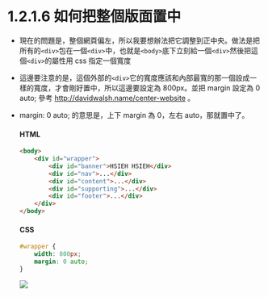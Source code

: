 # 1.2.1.6 如何把整個版面置中

* 現在的問題是，整個網頁偏左，所以我要想辦法把它調整到正中央。做法是把所有的`<div>`包在一個`<div>`中，也就是`<body>`底下立刻給一個`<div>`然後把這個`<div>`的屬性用 css 指定一個寬度
* 這邊要注意的是，這個外部的`<div>`它的寬度應該和內部最寬的那一個設成一樣的寬度，才會剛好置中，所以這邊要設定為 800px。並把 margin 設定為 0 auto; 參考 http://davidwalsh.name/center-website 。
* margin: 0 auto; 的意思是，上下 margin 為 0，左右 auto，那就置中了。

	#### HTML
	```html
	<body>
		<div id="wrapper">
			<div id="banner">HSIEH HSIEH</div>
			<div id="nav">...</div>
			<div id="content">...</div>
			<div id="supporting">...</div>
			<div id="footer">...</div>
		</div>
	</body>	
	```
	#### CSS
	```css
	#wrapper {
		width: 800px;
		margin: 0 auto;
	}
	```
	![](/assets/img16.png)

